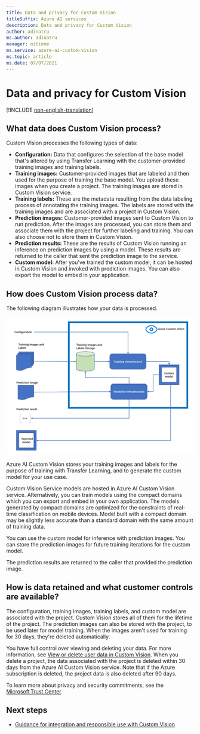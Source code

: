 ```yaml
---
title: Data and privacy for Custom Vision
titleSuffix: Azure AI services
description: Data and privacy for Custom Vision
author: adinatru
ms.author: adinatru
manager: nitinme
ms.service: azure-ai-custom-vision
ms.topic: article
ms.date: 07/07/2021
---
```


# Data and privacy for Custom Vision

[!INCLUDE [non-english-translation](/azure/ai-foundry/responsible-ai/includes/non-english-translation)]

## What data does Custom Vision process?

Custom Vision processes the following types of data:

- **Configuration:** Data that configures the selection of the base model that's altered by using Transfer Learning with the customer-provided training images and training labels.
- **Training images:** Customer-provided images that are labeled and then used for the purpose of training the base model. You upload these images when you create a project. The training images are stored in Custom Vision service.
- **Training labels:** These are the metadata resulting from the data labeling process of annotating the training images. The labels are stored with the training images and are associated with a project in Custom Vision.
- **Prediction images:** Customer-provided images sent to Custom Vision to run prediction. After the images are processed, you can store them and associate them with the project for further labeling and training. You can also choose not to store them in Custom Vision.
- **Prediction results:** These are the results of Custom Vision running an inference on prediction images by using a model. These results are returned to the caller that sent the prediction image to the service. 
- **Custom model:** After you've trained the custom model, it can be hosted in Custom Vision and invoked with prediction images. You can also export the model to embed in your application.

## How does Custom Vision process data?

The following diagram illustrates how your data is processed.

![Diagram of Azure AI Custom Vision data flow.](data-flow-diagram.png "Azure AI Custom Vision data flow diagram")

Azure AI Custom Vision stores your training images and labels for the purpose of training with Transfer Learning, and to generate the custom model for your use case.

Custom Vision Service models are hosted in Azure AI Custom Vision service. Alternatively, you can train models using the compact domains which you can export and embed in your own application. The models generated by compact domains are optimized for the constraints of real-time classification on mobile devices. Model built with a compact domain may be slightly less accurate than a standard domain with the same amount of training data.

You can use the custom model for inference with prediction images. You can store the prediction images for future training iterations for the custom model.

The prediction results are returned to the caller that provided the prediction image.

## How is data retained and what customer controls are available?

The configuration, training images, training labels, and custom model are associated with the project. Custom Vision stores all of them for the lifetime of the project. The prediction images can also be stored with the project, to be used later for model training. When the images aren't used for training for 30 days, they're deleted automatically.

You have full control over viewing and deleting your data. For more information, see [View or delete user data in Custom Vision](/azure/ai-services/custom-vision-service/export-delete-data). When you delete a project, the data associated with the project is deleted within 30 days from the Azure AI Custom Vision service. Note that if the Azure subscription is deleted, the project data is also deleted after 90 days.

To learn more about privacy and security commitments, see the [Microsoft Trust Center](https://www.microsoft.com/trust-center).

## Next steps

* [Guidance for integration and responsible use with Custom Vision](custom-vision-cvs-guidance-integration-responsible-use.md)

